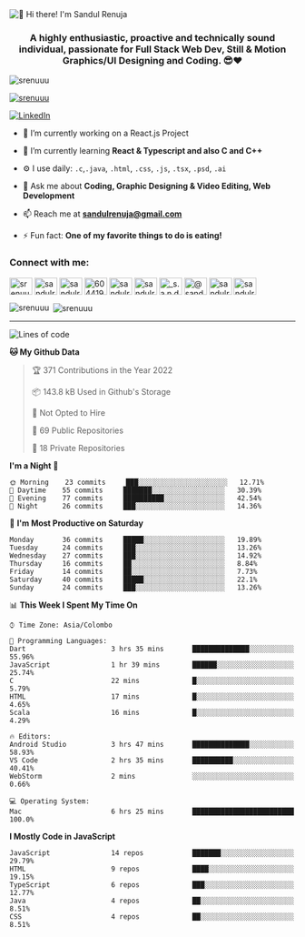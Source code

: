 <img src="https://user-images.githubusercontent.com/49369577/97047278-562d0200-1596-11eb-8a4f-656b2acf2b6a.gif" alt="👋 Hi there! I'm Sandul Renuja" title="👋 Hi there! I'm Sandul Renuja"/>
<h3 align="center">A highly enthusiastic, proactive and technically sound individual, passionate for Full Stack Web Dev, Still & Motion Graphics/UI Designing and Coding. 😎❤</h3>

<p align="left"> <img src="https://komarev.com/ghpvc/?username=srenuuu&label=Profile%20views&color=43cc11&style=flat" alt="srenuuu" /> </p>

<p align="left"> <a href="https://github.com/ryo-ma/github-profile-trophy"><img src="https://github-profile-trophy.vercel.app/?username=srenuuu&title=Commit,PullRequest,Repository" alt="srenuuu" /></a> </p>

<p align="left">
   <a href="https://linkedin.com/in/sandulr/" target="_blank">
      <img src="https://img.shields.io/badge/-Sandul Renuja-blue?style=for-the-badge&logo=Linkedin" alt="LinkedIn">
   </a>
</p>

- 🔭 I’m currently working on a React.js Project
- 🌱 I’m currently learning **React & Typescript and also C and C++**
- ⚙️ I use daily: `.c`,`.java`, `.html`, `.css`, `.js`, `.tsx`, `.psd`, `.ai`
- 💬 Ask me about **Coding, Graphic Designing & Video Editing, Web Development**
- 📫 Reach me at **sandulrenuja@gmail.com**

- ⚡ Fun fact: **One of my favorite things to do is eating!**

<h3 align="left">Connect with me:</h3>
<p align="left">
<a href="https://dev.to/srenuuu" target="blank"><img align="center" src="https://cdn.jsdelivr.net/npm/simple-icons@3.0.1/icons/dev-dot-to.svg" alt="srenuuu" height="30" width="40" /></a>
<a href="https://twitter.com/sandulr" target="blank"><img align="center" src="https://cdn.jsdelivr.net/npm/simple-icons@3.0.1/icons/twitter.svg" alt="sandulr" height="30" width="40" /></a>
<a href="https://linkedin.com/in/sandulr" target="blank"><img align="center" src="https://cdn.jsdelivr.net/npm/simple-icons@3.0.1/icons/linkedin.svg" alt="sandulr" height="30" width="40" /></a>
<a href="https://stackoverflow.com/users/6044198" target="blank"><img align="center" src="https://cdn.jsdelivr.net/npm/simple-icons@3.0.1/icons/stackoverflow.svg" alt="6044198" height="30" width="40" /></a>
<a href="https://kaggle.com/sandulrenuja" target="blank"><img align="center" src="https://cdn.jsdelivr.net/npm/simple-icons@3.0.1/icons/kaggle.svg" alt="sandulrenuja" height="30" width="40" /></a>
<a href="https://fb.com/sandulrenuja" target="blank"><img align="center" src="https://cdn.jsdelivr.net/npm/simple-icons@3.0.1/icons/facebook.svg" alt="sandulrenuja" height="30" width="40" /></a>
<a href="https://instagram.com/_s.a.n.d.u.l_" target="blank"><img align="center" src="https://cdn.jsdelivr.net/npm/simple-icons@3.0.1/icons/instagram.svg" alt="_s.a.n.d.u.l_" height="30" width="40" /></a>
<a href="https://medium.com/@sandulrenuja" target="blank"><img align="center" src="https://cdn.jsdelivr.net/npm/simple-icons@3.0.1/icons/medium.svg" alt="@sandulrenuja" height="30" width="40" /></a>
<a href="https://www.codechef.com/users/sandulr" target="blank"><img align="center" src="https://cdn.jsdelivr.net/npm/simple-icons@3.1.0/icons/codechef.svg" alt="sandulr" height="30" width="40" /></a>
<a href="https://www.hackerrank.com/sandulrenuja" target="blank"><img align="center" src="https://cdn.jsdelivr.net/npm/simple-icons@3.0.1/icons/hackerrank.svg" alt="sandulrenuja" height="30" width="40" /></a>
</p>


<p><img align="left" src="https://github-readme-stats.vercel.app/api/top-langs?username=srenuuu&show_icons=true&locale=en&layout=compact" alt="srenuuu" /></p>

<p>&nbsp;<img align="center" src="https://github-readme-stats.vercel.app/api?username=srenuuu&show_icons=true&locale=en" alt="srenuuu" /></p>

<hr>

<!--START_SECTION:waka-->
![Lines of code](https://img.shields.io/badge/From%20Hello%20World%20I%27ve%20Written-0%20lines%20of%20code-blue)

**🐱 My Github Data** 

> 🏆 371 Contributions in the Year 2022
 > 
> 📦 143.8 kB Used in Github's Storage 
 > 
> 🚫 Not Opted to Hire
 > 
> 📜 69 Public Repositories
 > 
> 🔑 18 Private Repositories 

**I'm a Night 🦉** 

```text
🌞 Morning    23 commits     ███░░░░░░░░░░░░░░░░░░░░░░   12.71% 
🌆 Daytime    55 commits     ███████░░░░░░░░░░░░░░░░░░   30.39% 
🌃 Evening    77 commits     ██████████░░░░░░░░░░░░░░░   42.54% 
🌙 Night      26 commits     ███░░░░░░░░░░░░░░░░░░░░░░   14.36%

```
📅 **I'm Most Productive on Saturday** 

```text
Monday       36 commits     █████░░░░░░░░░░░░░░░░░░░░   19.89% 
Tuesday      24 commits     ███░░░░░░░░░░░░░░░░░░░░░░   13.26% 
Wednesday    27 commits     ███░░░░░░░░░░░░░░░░░░░░░░   14.92% 
Thursday     16 commits     ██░░░░░░░░░░░░░░░░░░░░░░░   8.84% 
Friday       14 commits     ██░░░░░░░░░░░░░░░░░░░░░░░   7.73% 
Saturday     40 commits     █████░░░░░░░░░░░░░░░░░░░░   22.1% 
Sunday       24 commits     ███░░░░░░░░░░░░░░░░░░░░░░   13.26%

```


📊 **This Week I Spent My Time On** 

```text
⌚︎ Time Zone: Asia/Colombo

💬 Programming Languages: 
Dart                     3 hrs 35 mins       ██████████████░░░░░░░░░░░   55.96% 
JavaScript               1 hr 39 mins        ██████░░░░░░░░░░░░░░░░░░░   25.74% 
C                        22 mins             █░░░░░░░░░░░░░░░░░░░░░░░░   5.79% 
HTML                     17 mins             █░░░░░░░░░░░░░░░░░░░░░░░░   4.65% 
Scala                    16 mins             █░░░░░░░░░░░░░░░░░░░░░░░░   4.29%

🔥 Editors: 
Android Studio           3 hrs 47 mins       ██████████████░░░░░░░░░░░   58.93% 
VS Code                  2 hrs 35 mins       ██████████░░░░░░░░░░░░░░░   40.41% 
WebStorm                 2 mins              ░░░░░░░░░░░░░░░░░░░░░░░░░   0.66%

💻 Operating System: 
Mac                      6 hrs 25 mins       █████████████████████████   100.0%

```

**I Mostly Code in JavaScript** 

```text
JavaScript               14 repos            ███████░░░░░░░░░░░░░░░░░░   29.79% 
HTML                     9 repos             ████░░░░░░░░░░░░░░░░░░░░░   19.15% 
TypeScript               6 repos             ███░░░░░░░░░░░░░░░░░░░░░░   12.77% 
Java                     4 repos             ██░░░░░░░░░░░░░░░░░░░░░░░   8.51% 
CSS                      4 repos             ██░░░░░░░░░░░░░░░░░░░░░░░   8.51%

```



<!--END_SECTION:waka-->
